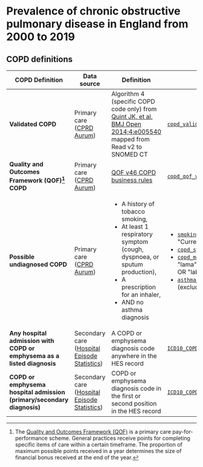 # Prevalence of chronic obstructive pulmonary disease in England from 2000 to 2019

## COPD definitions

| COPD Definition  | Data source | Definition | Codelist |
| --- | --- | --- | --- |
| **Validated COPD**  | Primary care ([CPRD Aurum](https://doi.org/10.48329/q2n0-4n14)) | Algorithm 4 (specific COPD code only) from [Quint JK, et al. BMJ Open 2014;4:e005540](https://doi.org/10.1136/bmjopen-2014-005540) mapped from Read v2 to SNOMED CT | [`copd_validated_aurum_2021-10-21.dta.csv`](codelists/CSV/copd_validated_aurum_2021-10-21.dta.csv) |
| **Quality and Outcomes Framework (QOF)[^1] COPD** | Primary care ([CPRD Aurum](https://doi.org/10.48329/q2n0-4n14)) | [QOF v46 COPD business rules](https://digital.nhs.uk/data-and-information/data-collections-and-data-sets/data-collections/quality-and-outcomes-framework-qof/quality-and-outcome-framework-qof-business-rules/qof-business-rules-v46.0-2021-2022-baseline-release) | [`copd_qof_v46.dta.csv`](codelists/CSV/copd_qof_v46.dta.csv) |
| **Possible undiagnosed COPD** | Primary care ([CPRD Aurum](https://doi.org/10.48329/q2n0-4n14)) | <ul><li>A history of tobacco smoking,</li><li>At least 1 respiratory symptom (cough, dyspnoea, or sputum production),</li><li>A prescription for an inhaler,</li><li>AND no asthma diagnosis</li></ul> | <ul><li>[`smoking_status.dta.csv`](codelists/CSV/smoking_status.dta.csv) (smoking_status == "Current smoker" OR "Ex-smoker")</li><li>[`copd_symptoms.dta.csv`](codelists/CSV/copd_symptoms.dta.csv)</li><li>[`copd_meds_combined.dta.csv`](codelists/CSV/copd_meds_combined.dta.csv) (groups == "lama" OR "laba" OR "lama_laba" OR "ics" OR "laba_ics" OR "triple")</li><li>[`asthma_codes_for_current_cases_189.dta.csv`](codelists/CSV/asthma_codes_for_current_cases_189.dta.csv) (exclude if present in patient record)</li></ul> |
| **Any hospital admission with COPD or emphysema as a listed diagnosis** | Secondary care ([Hospital Episode Statistics](https://doi.org/10.48329/14gk-m942)) | A COPD or emphysema diagnosis code anywhere in the HES record | [`ICD10_COPD.tsv`](codelists/ICD10_COPD.tsv) |
| **COPD or emphysema hospital admission (primary/secondary diagnosis)** | Secondary care ([Hospital Episode Statistics](https://doi.org/10.48329/14gk-m942)) | COPD or emphysema diagnosis code in the first or second position in the HES record | [`ICD10_COPD.tsv`](codelists/ICD10_COPD.tsv) |

[^1]: The [Quality and Outcomes Framework (QOF)](https://digital.nhs.uk/data-and-information/data-collections-and-data-sets/data-collections/quality-and-outcomes-framework-qof) is a primary care pay-for-performance scheme. General practices receive points for completing specific items of care within a certain timeframe. The proportion of maximum possible points received in a year determines the size of financial bonus received at the end of the year.
